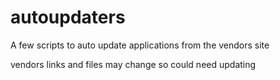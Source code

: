 # autoupdaters #
A few scripts to auto update applications from the vendors site

vendors links and files may change so could need updating
